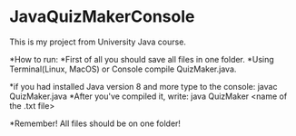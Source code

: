 # JavaQuizMakerConsole
This is my project from University Java course.

*How to run:
*First of all you should save all files in one folder.
*Using Terminal(Linux, MacOS) or Console compile QuizMaker.java.

*if you had installed Java version 8 and more type to the console: javac QuizMaker.java
*After you've compiled it, write: java QuizMaker <name of the .txt file>

*Remember! All files should be on one folder! 
